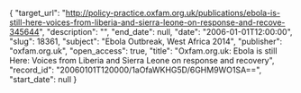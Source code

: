 {
  "target_url": "http://policy-practice.oxfam.org.uk/publications/ebola-is-still-here-voices-from-liberia-and-sierra-leone-on-response-and-recove-345644", 
  "description": "", 
  "end_date": null, 
  "date": "2006-01-01T12:00:00", 
  "slug": 18361, 
  "subject": "Ebola Outbreak, West Africa 2014", 
  "publisher": "oxfam.org.uk", 
  "open_access": true, 
  "title": "Oxfam.org.uk: Ebola is still Here: Voices from Liberia and Sierra Leone on response and recovery", 
  "record_id": "20060101T120000/1aOfaWKHG5D/6GHM9WO1SA==", 
  "start_date": null
}

